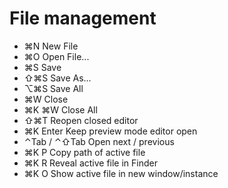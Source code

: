 
# File management

- ⌘N New File
- ⌘O Open File...
- ⌘S Save
- ⇧⌘S Save As...
- ⌥⌘S Save All
- ⌘W Close
- ⌘K ⌘W Close All
- ⇧⌘T Reopen closed editor
- ⌘K Enter Keep preview mode editor open
- ⌃Tab / ⌃⇧Tab Open next / previous
- ⌘K P Copy path of active file
- ⌘K R Reveal active file in Finder
- ⌘K O Show active file in new window/instance
